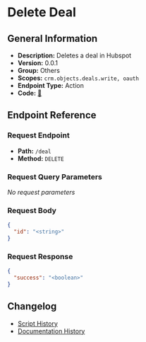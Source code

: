 # Delete Deal

## General Information

- **Description:** Deletes a deal in Hubspot
- **Version:** 0.0.1
- **Group:** Others
- **Scopes:** `crm.objects.deals.write, oauth`
- **Endpoint Type:** Action
- **Code:** [🔗](https://github.com/NangoHQ/integration-templates/tree/main/integrations/hubspot/actions/delete-deal.ts)


## Endpoint Reference

### Request Endpoint

- **Path:** `/deal`
- **Method:** `DELETE`

### Request Query Parameters

_No request parameters_

### Request Body

```json
{
  "id": "<string>"
}
```

### Request Response

```json
{
  "success": "<boolean>"
}
```

## Changelog

- [Script History](https://github.com/NangoHQ/integration-templates/commits/main/integrations/hubspot/actions/delete-deal.ts)
- [Documentation History](https://github.com/NangoHQ/integration-templates/commits/main/integrations/hubspot/actions/delete-deal.md)

<!-- END  GENERATED CONTENT -->

